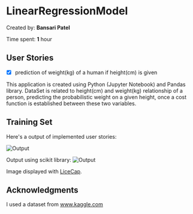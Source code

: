 # LinearRegressionModel

Created by: **Bansari Patel**

Time spent: **1** hour


## User Stories

- [x] prediction of weight(kg) of a human if height(cm) is given
 
This application is created using Python (Jupyter Notebook) and Pandas library. DataSet is related to height\(cm) and weight(kg) relationship of a person, predicting the probabilistic weight on a given height, once a cost function is established between these two variables.


## Training Set 

Here's a output of implemented user stories:

<img src='https://i.imgur.com/2rRVGbb.png' title='Output' width='' alt='Output' />

Output using scikit library:
<img src='https://i.imgur.com/Klp9ckW.png' title='Output' width='' alt='Output' />


Image displayed with [LiceCap](http://www.cockos.com/licecap/).


## Acknowledgments

I used a dataset from www.kaggle.com
